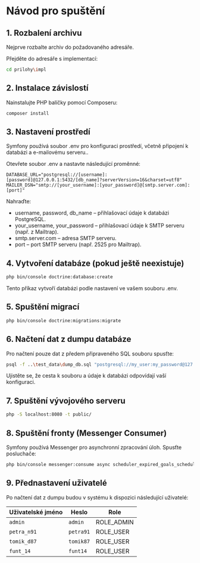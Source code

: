 # Návod pro spuštění

## 1. Rozbalení archivu

Nejprve rozbalte archiv do požadovaného adresáře.

Přejděte do adresáře s implementací:

```bash
cd prilohy\impl
```

## 2. Instalace závislostí

Nainstalujte PHP balíčky pomocí Composeru:

```bash
composer install
```

## 3. Nastavení prostředí

Symfony používá soubor .env pro konfiguraci prostředí, včetně připojení k databázi a e-mailovému serveru..

Otevřete soubor .env a nastavte následující proměnné:

```dotenv
DATABASE_URL="postgresql://[username]:[password]@127.0.0.1:5432/[db_name]?serverVersion=16&charset=utf8"
MAILER_DSN="smtp://[your_username]:[your_password]@[smtp.server.com]:[port]"
```

Nahraďte:

- username, password, db_name – přihlašovací údaje k databázi PostgreSQL.
- your_username, your_password – přihlašovací údaje k SMTP serveru (např. z Mailtrap).
- smtp.server.com – adresa SMTP serveru.
- port – port SMTP serveru (např. 2525 pro Mailtrap).

## 4. Vytvoření databáze (pokud ještě neexistuje)

```bash
php bin/console doctrine:database:create
```

Tento příkaz vytvoří databázi podle nastavení ve vašem souboru .env.

## 5. Spuštění migrací

```bash
php bin/console doctrine:migrations:migrate
```

## 6. Načtení dat z dumpu databáze

Pro načtení pouze dat z předem připraveného SQL souboru spusťte:

```bash
psql -f ..\test_data\dump_db.sql "postgresql://my_user:my_password@127.0.0.1:5432/my_database"
```

Ujistěte se, že cesta k souboru a údaje k databázi odpovídají vaší konfiguraci.

## 7. Spuštění vývojového serveru

```bash
php -S localhost:8080 -t public/
```

## 8. Spuštění fronty (Messenger Consumer)

Symfony používá Messenger pro asynchronní zpracování úloh. Spusťte posluchače:

```bash
php bin/console messenger:consume async scheduler_expired_goals_schedule -vv
```

## 9. Přednastavení uživatelé

Po načtení dat z dumpu budou v systému k dispozici následující uživatelé:

| Uživatelské jméno | Heslo     | Role       |
| ----------------- | --------- | ---------- |
| `admin`           | `admin`   | ROLE_ADMIN |
| `petra_n91`       | `petra91` | ROLE_USER  |
| `tomik_d87`       | `tomik87` | ROLE_USER  |
| `funt_14`         | `funt14`  | ROLE_USER  |
